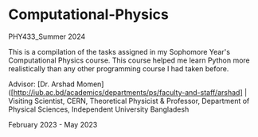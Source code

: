 # Computational-Physics
PHY433_Summer 2024

This is a compilation of the tasks assigned in my Sophomore Year's Computational Physics course. This course helped me learn Python more realistically than any other programming course I had taken before. 

Advisor: [Dr. Arshad Momen]([http://iub.ac.bd/academics/departments/ps/faculty-and-staff/arshad] | Visiting Scientist, CERN, Theoretical Physicist & Professor, Department of Physical Sciences, Independent University Bangladesh

February 2023 - May 2023 
